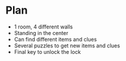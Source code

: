 # Plan
- 1 room, 4 different walls
- Standing in the center
- Can find different items and clues
- Several puzzles to get new items and clues
- Final key to unlock the lock